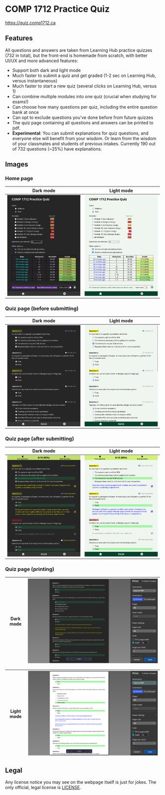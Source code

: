# COMP 1712 Practice Quiz  

<https://quiz.comp1712.ca>

## Features

All questions and answers are taken from Learning Hub practice quizzes (732 in total), but the front-end is homemade from scratch, with better UI/UX and more advanced features:

- Support both dark and light mode
- Much faster to submit a quiz and get graded (1-2 sec on Learning Hub, versus instantaneous)
- Much faster to start a new quiz (several clicks on Learning Hub, versus 1)
- Can combine multiple modules into one quiz (crucial when studying for exams!)
- Can choose how many questions per quiz, including the entire question bank at once
- Can opt to exclude questions you've done before from future quizzes
- The quiz page containing all questions and answers can be printed to pdf.
- **Experimental**: You can submit explanations for quiz questions, and everyone else will benefit from your wisdom. Or learn from the wisdom of your classmates and students of previous intakes. Currently 190 out of 732 questions (~25%) have explanations.

## Images

### Home page

Dark mode | Light mode
:--------:|:----------:
![home page in dark mode](/images/home-dark.png) | ![home page in light mode](/images/home-light.png)

### Quiz page (before submitting)

Dark mode | Light mode
:--------:|:----------:
![quiz page in dark mode](/images/quiz-dark.png) | ![quiz page in light mode](/images/quiz-light.png)

### Quiz page (after submitting)

Dark mode | Light mode
:--------:|:----------:
![printed quiz page in dark mode](/images/quiz-submitted-dark.png) | ![submitted quiz page in light mode](/images/quiz-submitted-light.png)

### Quiz page (printing)

Dark mode  | ![printed quiz page in dark mode](/images/quiz-printed-dark.png)
:---------:|:---------:

Light mode | ![submitted quiz page in light mode](/images/quiz-printed-light.png)
:---------:|:---------:

## Legal

Any license notice you may see on the webpage itself is just for jokes. The only official, legal license is [LICENSE](LICENSE).
